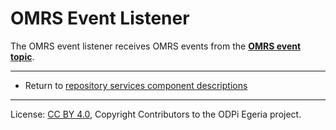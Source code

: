 <!-- SPDX-License-Identifier: CC-BY-4.0 -->
<!-- Copyright Contributors to the ODPi Egeria project. -->

# OMRS Event Listener

The OMRS event listener receives OMRS events from the **[OMRS event topic](../omrs-event-topic.md)**.


----
* Return to [repository services component descriptions](.)

----
License: [CC BY 4.0](https://creativecommons.org/licenses/by/4.0/),
Copyright Contributors to the ODPi Egeria project.